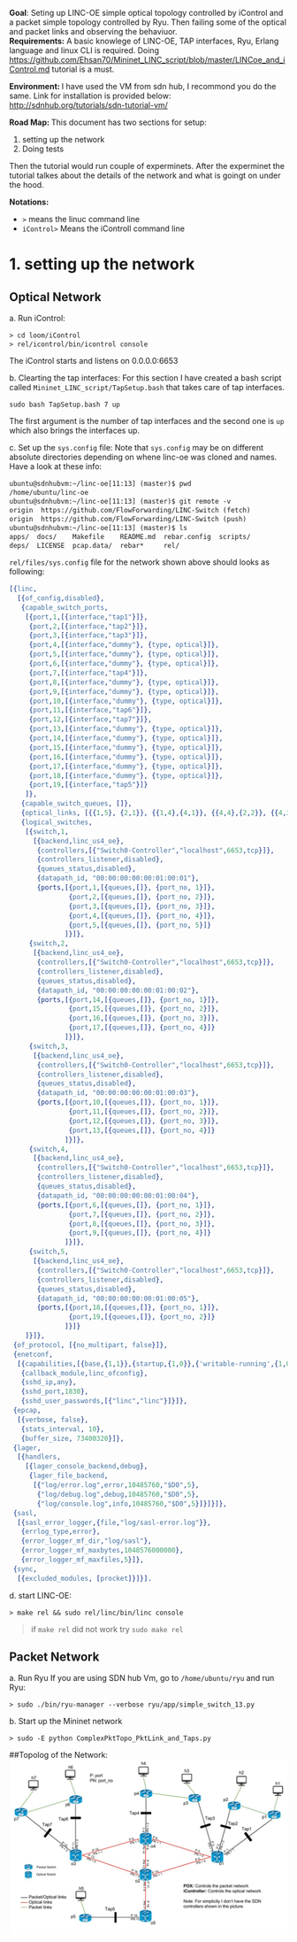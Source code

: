 <b>Goal</b>: Seting up LINC-OE simple optical topology controlled by iControl and a packet simple topology controlled by Ryu. Then failing some of the optical and packet links and observing the behaviuor.   
<b>Requirements:</b>
A basic knowlege of LINC-OE, TAP interfaces, Ryu, Erlang language and linux CLI is required. 
Doing https://github.com/Ehsan70/Mininet_LINC_script/blob/master/LINCoe_and_iControl.md tutorial is a must. 

<b>Environment: </b> I have used the VM from sdn hub, I recommond you do the same. Link for installation is provided below: http://sdnhub.org/tutorials/sdn-tutorial-vm/

<b>Road Map: </b>This document has two sections for setup: 

 1. setting up the network   
 2. Doing tests </br>

Then the tutorial would run couple of experminets. After the experminet the tutorial talkes about the details of the network and what is goingt on under the hood.   

<b>Notations: </b>
 - `>` means the linuc command line <br>
 - `iControl>` Means the iControll command line


# 1. setting up the network #
## Optical Network
 a. Run iControl: 
 ```shell
 > cd loom/iControl
 > rel/icontrol/bin/icontrol console
 ```
 The iControl starts and listens on 0.0.0.0:6653 </br>
 
 b. Clearting the tap interfaces: 
 For this section I have created a bash script called `Mininet_LINC_script/TapSetup.bash` that takes care of tap interfaces. 
 ```shell
 sudo bash TapSetup.bash 7 up
 ```
 The first argument is the number of tap interfaces and the second one is `up` which also brings the interfaces up.
 
 c. Set up the `sys.config` file: 
Note that `sys.config` may be on different absolute directories depending on whene linc-oe was cloned and names. Have a look at these info: 
```shell
ubuntu@sdnhubvm:~/linc-oe[11:13] (master)$ pwd
/home/ubuntu/linc-oe
ubuntu@sdnhubvm:~/linc-oe[11:13] (master)$ git remote -v
origin	https://github.com/FlowForwarding/LINC-Switch (fetch)
origin	https://github.com/FlowForwarding/LINC-Switch (push)
ubuntu@sdnhubvm:~/linc-oe[11:13] (master)$ ls
apps/  docs/    Makefile    README.md  rebar.config  scripts/
deps/  LICENSE  pcap.data/  rebar*     rel/

```
 `rel/files/sys.config` file for the network shown above should looks as following:
```erlang
[{linc,
  [{of_config,disabled},
   {capable_switch_ports,
    [{port,1,[{interface,"tap1"}]},
     {port,2,[{interface,"tap2"}]},
     {port,3,[{interface,"tap3"}]},
     {port,4,[{interface,"dummy"}, {type, optical}]},
     {port,5,[{interface,"dummy"}, {type, optical}]},
	 {port,6,[{interface,"dummy"}, {type, optical}]},
     {port,7,[{interface,"tap4"}]},
     {port,8,[{interface,"dummy"}, {type, optical}]},
     {port,9,[{interface,"dummy"}, {type, optical}]},
     {port,10,[{interface,"dummy"}, {type, optical}]},
     {port,11,[{interface,"tap6"}]},
     {port,12,[{interface,"tap7"}]},
     {port,13,[{interface,"dummy"}, {type, optical}]},
     {port,14,[{interface,"dummy"}, {type, optical}]},
     {port,15,[{interface,"dummy"}, {type, optical}]},
     {port,16,[{interface,"dummy"}, {type, optical}]},
     {port,17,[{interface,"dummy"}, {type, optical}]},
     {port,18,[{interface,"dummy"}, {type, optical}]},
     {port,19,[{interface,"tap5"}]}
    ]},
   {capable_switch_queues, []},
   {optical_links, [{{1,5}, {2,1}}, {{1,4},{4,1}}, {{4,4},{2,2}}, {{4,3},{3,1}}, {{2,3},{3,4}}, {{2,4},{5,1}} ]},
   {logical_switches,
    [{switch,1,
      [{backend,linc_us4_oe},
       {controllers,[{"Switch0-Controller","localhost",6653,tcp}]},
       {controllers_listener,disabled},
       {queues_status,disabled},
       {datapath_id, "00:00:00:00:00:01:00:01"},
       {ports,[{port,1,[{queues,[]}, {port_no, 1}]},
       		   {port,2,[{queues,[]}, {port_no, 2}]},
       		   {port,3,[{queues,[]}, {port_no, 3}]},
               {port,4,[{queues,[]}, {port_no, 4}]},
               {port,5,[{queues,[]}, {port_no, 5}]}
              ]}]},
     {switch,2,
      [{backend,linc_us4_oe},
       {controllers,[{"Switch0-Controller","localhost",6653,tcp}]},
       {controllers_listener,disabled},
       {queues_status,disabled},
       {datapath_id, "00:00:00:00:00:01:00:02"},
       {ports,[{port,14,[{queues,[]}, {port_no, 1}]},
       		   {port,15,[{queues,[]}, {port_no, 2}]},
       		   {port,16,[{queues,[]}, {port_no, 3}]},
               {port,17,[{queues,[]}, {port_no, 4}]}
              ]}]},
     {switch,3,
      [{backend,linc_us4_oe},
       {controllers,[{"Switch0-Controller","localhost",6653,tcp}]},
       {controllers_listener,disabled},
       {queues_status,disabled},
       {datapath_id, "00:00:00:00:00:01:00:03"},
       {ports,[{port,10,[{queues,[]}, {port_no, 1}]},
               {port,11,[{queues,[]}, {port_no, 2}]},
               {port,12,[{queues,[]}, {port_no, 3}]},
               {port,13,[{queues,[]}, {port_no, 4}]}
              ]}]},
     {switch,4,
      [{backend,linc_us4_oe},
       {controllers,[{"Switch0-Controller","localhost",6653,tcp}]},
       {controllers_listener,disabled},
       {queues_status,disabled},
       {datapath_id, "00:00:00:00:00:01:00:04"},
       {ports,[{port,6,[{queues,[]}, {port_no, 1}]},
 			   {port,7,[{queues,[]}, {port_no, 2}]},
               {port,8,[{queues,[]}, {port_no, 3}]},
               {port,9,[{queues,[]}, {port_no, 4}]}
              ]}]},
     {switch,5,
      [{backend,linc_us4_oe},
       {controllers,[{"Switch0-Controller","localhost",6653,tcp}]},
       {controllers_listener,disabled},
       {queues_status,disabled},
       {datapath_id, "00:00:00:00:00:01:00:05"},
       {ports,[{port,18,[{queues,[]}, {port_no, 1}]},
               {port,19,[{queues,[]}, {port_no, 2}]}
              ]}]}
    ]}]},
 {of_protocol, [{no_multipart, false}]},
 {enetconf,
  [{capabilities,[{base,{1,1}},{startup,{1,0}},{'writable-running',{1,0}}]},
   {callback_module,linc_ofconfig},
   {sshd_ip,any},
   {sshd_port,1830},
   {sshd_user_passwords,[{"linc","linc"}]}]},
 {epcap,
  [{verbose, false},
   {stats_interval, 10},
   {buffer_size, 73400320}]},
 {lager,
  [{handlers,
    [{lager_console_backend,debug},
     {lager_file_backend,
      [{"log/error.log",error,10485760,"$D0",5},
       {"log/debug.log",debug,10485760,"$D0",5},
       {"log/console.log",info,10485760,"$D0",5}]}]}]},
 {sasl,
  [{sasl_error_logger,{file,"log/sasl-error.log"}},
   {errlog_type,error},
   {error_logger_mf_dir,"log/sasl"},
   {error_logger_mf_maxbytes,1048576000000},
   {error_logger_mf_maxfiles,5}]},
 {sync,
  [{excluded_modules, [procket]}]}].
```
d. start LINC-OE: 
 ```shell
 > make rel && sudo rel/linc/bin/linc console
 ```
 > if `make rel` did not work try `sudo make rel`
 
## Packet Network
 a. Run Ryu 
 If you are using SDN hub Vm, go to `/home/ubuntu/ryu` and run Ryu: 
 ```shell
 > sudo ./bin/ryu-manager --verbose ryu/app/simple_switch_13.py
 ```
 b. Start up the Mininet network 
 ```shell
 > sudo -E python ComplexPktTopo_PktLink_and_Taps.py 
 ```

##Topolog of the Network:
![Alt text](resources/ComplexMultiTopoWithLoop.jpg?raw=true  "Packet and optical Network with loops for link failure testing")
